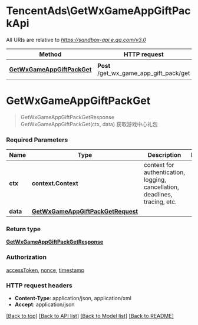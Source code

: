 # TencentAds\GetWxGameAppGiftPackApi

All URIs are relative to *https://sandbox-api.e.qq.com/v3.0*

Method | HTTP request | Description
------------- | ------------- | -------------
[**GetWxGameAppGiftPackGet**](GetWxGameAppGiftPackApi.md#GetWxGameAppGiftPackGet) | **Post** /get_wx_game_app_gift_pack/get | 获取游戏中心礼包


# **GetWxGameAppGiftPackGet**
> GetWxGameAppGiftPackGetResponse GetWxGameAppGiftPackGet(ctx, data)
获取游戏中心礼包

### Required Parameters

Name | Type | Description  | Notes
------------- | ------------- | ------------- | -------------
 **ctx** | **context.Context** | context for authentication, logging, cancellation, deadlines, tracing, etc.
  **data** | [**GetWxGameAppGiftPackGetRequest**](GetWxGameAppGiftPackGetRequest.md)|  | 

### Return type

[**GetWxGameAppGiftPackGetResponse**](GetWxGameAppGiftPackGetResponse.md)

### Authorization

[accessToken](../README.md#accessToken), [nonce](../README.md#nonce), [timestamp](../README.md#timestamp)

### HTTP request headers

 - **Content-Type**: application/json, application/xml
 - **Accept**: application/json

[[Back to top]](#) [[Back to API list]](../README.md#documentation-for-api-endpoints) [[Back to Model list]](../README.md#documentation-for-models) [[Back to README]](../README.md)

